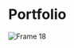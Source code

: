 # Portfolio

![Frame 18](https://user-images.githubusercontent.com/79252220/189870080-f677d3b7-d4ac-460b-aca5-8121c1790f76.jpg)

